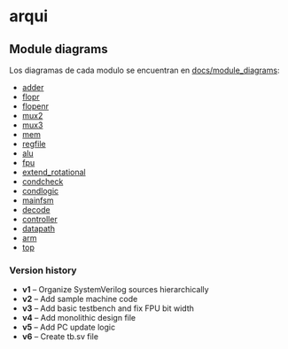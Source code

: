 # arqui 
## Module diagrams
Los diagramas de cada modulo se encuentran en [docs/module_diagrams](docs/module_diagrams/):

- [adder](docs/module_diagrams/adder.md)
- [flopr](docs/module_diagrams/flopr.md)
- [flopenr](docs/module_diagrams/flopenr.md)
- [mux2](docs/module_diagrams/mux2.md)
- [mux3](docs/module_diagrams/mux3.md)
- [mem](docs/module_diagrams/mem.md)
- [regfile](docs/module_diagrams/regfile.md)
- [alu](docs/module_diagrams/alu.md)
- [fpu](docs/module_diagrams/fpu.md)
- [extend_rotational](docs/module_diagrams/extend_rotational.md)
- [condcheck](docs/module_diagrams/condcheck.md)
- [condlogic](docs/module_diagrams/condlogic.md)
- [mainfsm](docs/module_diagrams/mainfsm.md)
- [decode](docs/module_diagrams/decode.md)
- [controller](docs/module_diagrams/controller.md)
- [datapath](docs/module_diagrams/datapath.md)
- [arm](docs/module_diagrams/arm.md)
- [top](docs/module_diagrams/top.md)




### Version history

- **v1** – Organize SystemVerilog sources hierarchically
- **v2** – Add sample machine code
- **v3** – Add basic testbench and fix FPU bit width
- **v4** – Add monolithic design file
- **v5** – Add PC update logic
- **v6** – Create tb.sv file
